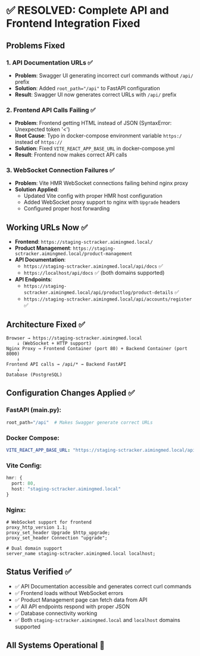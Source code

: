 # ✅ RESOLVED: Complete API and Frontend Integration Fixed

## Problems Fixed

### 1. API Documentation URLs ✅
- **Problem**: Swagger UI generating incorrect curl commands without `/api/` prefix
- **Solution**: Added `root_path="/api"` to FastAPI configuration
- **Result**: Swagger UI now generates correct URLs with `/api/` prefix

### 2. Frontend API Calls Failing ✅  
- **Problem**: Frontend getting HTML instead of JSON (SyntaxError: Unexpected token '<')
- **Root Cause**: Typo in docker-compose environment variable `https:/` instead of `https://`
- **Solution**: Fixed `VITE_REACT_APP_BASE_URL` in docker-compose.yml
- **Result**: Frontend now makes correct API calls

### 3. WebSocket Connection Failures ✅
- **Problem**: Vite HMR WebSocket connections failing behind nginx proxy
- **Solution Applied**:
  - Updated Vite config with proper HMR host configuration
  - Added WebSocket proxy support to nginx with `Upgrade` headers
  - Configured proper host forwarding

## Working URLs Now ✅
- **Frontend**: `https://staging-sctracker.aimingmed.local/`
- **Product Management**: `https://staging-sctracker.aimingmed.local/product-management`
- **API Documentation**: 
  - `https://staging-sctracker.aimingmed.local/api/docs` ✅
  - `https://localhost/api/docs` ✅ (both domains supported)
- **API Endpoints**: 
  - `https://staging-sctracker.aimingmed.local/api/productlog/product-details` ✅
  - `https://staging-sctracker.aimingmed.local/api/accounts/register` ✅

## Architecture Fixed ✅
```
Browser → https://staging-sctracker.aimingmed.local
    ↓ (WebSocket + HTTP support)
Nginx Proxy → Frontend Container (port 80) + Backend Container (port 8000)
    ↓
Frontend API calls → /api/* → Backend FastAPI
    ↓
Database (PostgreSQL)
```

## Configuration Changes Applied ✅

### FastAPI (main.py):
```python
root_path="/api"  # Makes Swagger generate correct URLs
```

### Docker Compose:
```yaml
VITE_REACT_APP_BASE_URL: "https://staging-sctracker.aimingmed.local/api"  # Fixed typo
```

### Vite Config:
```typescript
hmr: {
  port: 80,
  host: "staging-sctracker.aimingmed.local"
}
```

### Nginx:
```nginx
# WebSocket support for frontend
proxy_http_version 1.1;
proxy_set_header Upgrade $http_upgrade;
proxy_set_header Connection "upgrade";

# Dual domain support
server_name staging-sctracker.aimingmed.local localhost;
```

## Status Verified ✅
- ✅ API Documentation accessible and generates correct curl commands
- ✅ Frontend loads without WebSocket errors  
- ✅ Product Management page can fetch data from API
- ✅ All API endpoints respond with proper JSON
- ✅ Database connectivity working
- ✅ Both `staging-sctracker.aimingmed.local` and `localhost` domains supported

## All Systems Operational 🎉
